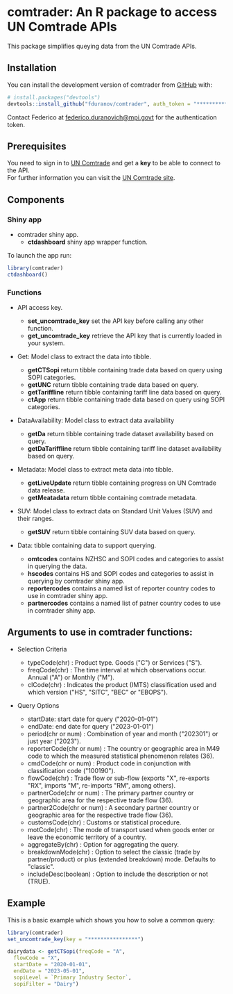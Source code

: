 
# comtrader: An R package to access UN Comtrade APIs

<!-- badges: start -->
<!-- badges: end -->

This package simplifies queying data from the UN Comtrade APIs.

## Installation

You can install the development version of comtrader from [GitHub](https://github.com/) with:

``` r
# install.packages("devtools")
devtools::install_github("fduranov/comtrader", auth_token = "***********")
```
Contact Federico at <federico.duranovich@mpi.govt> for the authentication token.

## Prerequisites
You need to sign in to [UN Comtrade](https://comtrade.un.org) and get a **key** to be able to connect to the API.<br/>
For further information you can visit the [UN Comtrade site](https://uncomtrade.org).

## Components

### Shiny app
- comtrader shiny app.
  - **ctdashboard** shiny app wrapper function.

To launch the app run:

``` r
library(comtrader)
ctdashboard()
```

### Functions
- API access key.
  - **set_uncomtrade_key** set the API key before calling any other function.
  - **get_uncomtrade_key** retrieve the API key that is currently loaded in your system.

- Get: Model class to extract the data into tibble.
  - **getCTSopi** return tibble containing trade data based on query using SOPI categories.
  - **getUNC** return tibble containing trade data based on query.
  - **getTariffline** return tibble containing tariff line data based on query.
  - **ctApp** return tibble containing trade data based on query using SOPI categories. 
  
- DataAvailability: Model class to extract data availability
  - **getDa** return tibble containing trade dataset availability based on query.
  - **getDaTariffline** return tibble containing tariff line dataset availability based on query.
  
- Metadata: Model class to extract meta data into tibble.
  - **getLiveUpdate** return tibble containing progress on UN Comtrade data release.
  - **getMeatadata** return tibble containing comtrade metadata.
 
- SUV: Model class to extract data on Standard Unit Values (SUV) and their ranges.
  - **getSUV** return tibble containing SUV data based on query.

- Data: tibble containing data to support querying.
  - **omtcodes** contains NZHSC and SOPI codes and categories to assist in querying the data.
  - **hscodes** contains HS and SOPI codes and categories to assist in querying by comtrader shiny app.
  - **reportercodes** contains a named list of reporter country codes to use in comtrader shiny app.
  - **partnercodes** contains a named list of patner country codes to use in comtrader shiny app.
 
## Arguments to use in comtrader functions: 

- Selection Criteria
  - typeCode(chr) : Product type. Goods ("C") or Services ("S").
  - freqCode(chr) : The time interval at which observations occur. Annual ("A") or Monthly ("M").
  - clCode(chr) : Indicates the product (IMTS) classification used and which version ("HS", "SITC", "BEC" or "EBOPS").
  
- Query Options    
  - startDate: start date for query ("2020-01-01")
  - endDate: end date for query ("2023-01-01")
  - period(chr or num) : Combination of year and month ("202301") or just year ("2023").
  - reporterCode(chr or num) : The country or geographic area in M49 code to which the measured statistical phenomenon relates (36).
  - cmdCode(chr or num) : Product code in conjunction with classification code ("100190").
  - flowCode(chr) : Trade flow or sub-flow (exports "X", re-exports "RX", imports "M", re-imports "RM", among others).
  - partnerCode(chr or num) : The primary partner country or geographic area for the respective trade flow (36).
  - partner2Code(chr or num) : A secondary partner country or geographic area for the respective trade flow (36).
  - customsCode(chr) : Customs or statistical procedure.
  - motCode(chr) : The mode of transport used when goods enter or leave the economic territory of a country.
  - aggregateBy(chr) : Option for aggregating the query.
  - breakdownMode(chr) : Option to select the classic (trade by partner/product) or plus (extended breakdown) mode. Defaults to "classic".
  - includeDesc(boolean) : Option to include the description or not (TRUE).

## Example

This is a basic example which shows you how to solve a common query:

``` r
library(comtrader)
set_uncomtrade_key(key = "****************")

dairydata <- getCTSopi(freqCode = "A",
  flowCode = "X",
  startDate = "2020-01-01",
  endDate = "2023-05-01",
  sopiLevel = `Primary Industry Sector`,
  sopiFilter = "Dairy")

```


